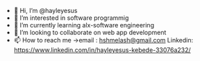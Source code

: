 - 👋 Hi, I’m @hayleyesus 
- 👀 I’m interested in software programmig
- 🌱 I’m currently learning alx-software engineering
- 💞️ I’m looking to collaborate on web app development
- 📫 How to reach me ->email : hshmelash@gmail.com
                      Linkedin: https://www.linkedin.com/in/hayleyesus-kebede-33076a232/

<!---
hayleyesu/hayleyesu is a ✨ special ✨ repository because its `README.md` (this file) appears on your GitHub profile.
You can click the Preview link to take a look at your changes.
--->
